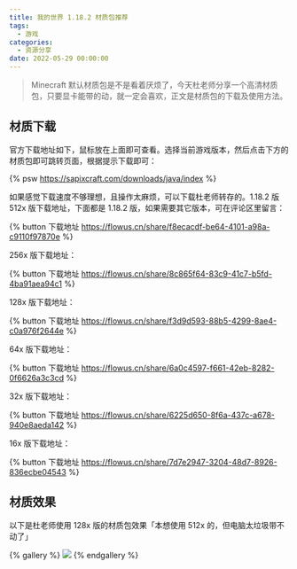 ```yaml
---
title: 我的世界 1.18.2 材质包推荐
tags:
  - 游戏
categories:
  - 资源分享
date: 2022-05-29 00:00:00
---
```


> Minecraft 默认材质包是不是看着厌烦了，今天杜老师分享一个高清材质包，只要显卡能带的动，就一定会喜欢，正文是材质包的下载及使用方法。

<!-- more -->

## 材质下载

官方下载地址如下，鼠标放在上面即可查看。选择当前游戏版本，然后点击下方的材质包即可跳转页面，根据提示下载即可：

{% psw https://sapixcraft.com/downloads/java/index %}

如果感觉下载速度不够理想，且操作太麻烦，可以下载杜老师转存的。1.18.2 版 512x 版下载地址，下面都是 1.18.2 版，如果需要其它版本，可在评论区里留言：

{% button 下载地址 https://flowus.cn/share/f8ecacdf-be64-4101-a98a-c9110f97870e %}

256x 版下载地址：

{% button 下载地址 https://flowus.cn/share/8c865f64-83c9-41c7-b5fd-4ba91aea94c1 %}

128x 版下载地址：

{% button 下载地址 https://flowus.cn/share/f3d9d593-88b5-4299-8ae4-c0a976f2644e %}

64x 版下载地址：

{% button 下载地址 https://flowus.cn/share/6a0c4597-f661-42eb-8282-0f6626a3c3cd %}

32x 版下载地址：

{% button 下载地址 https://flowus.cn/share/6225d650-8f6a-437c-a678-940e8aeda142 %}

16x 版下载地址：

{% button 下载地址 https://flowus.cn/share/7d7e2947-3204-48d7-8926-836ecbe04543 %}

## 材质效果

以下是杜老师使用 128x 版的材质包效果「本想使用 512x 的，但电脑太垃圾带不动了」

{% gallery %}
![](https://cdn.dusays.com/2021/08/369-6.jpg)
{% endgallery %}
